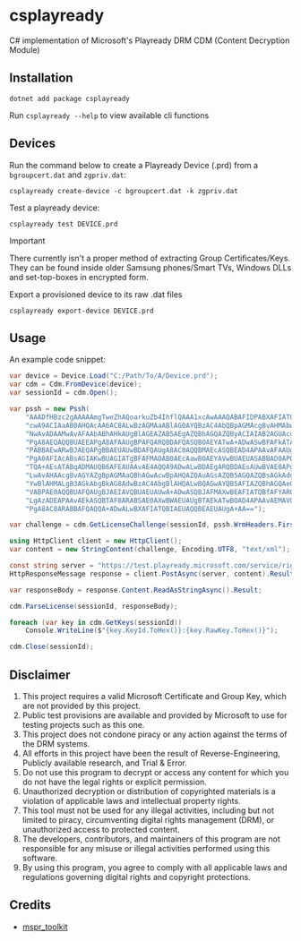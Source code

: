 # csplayready
C# implementation of Microsoft's Playready DRM CDM (Content Decryption Module)


## Installation
```shell
dotnet add package csplayready
```

Run `csplayready --help` to view available cli functions


## Devices
Run the command below to create a Playready Device (.prd) from a `bgroupcert.dat` and `zgpriv.dat`:
```shell
csplayready create-device -c bgroupcert.dat -k zgpriv.dat
```

Test a playready device:
```shell
csplayready test DEVICE.prd
```

> [!IMPORTANT]  
> There currently isn't a proper method of extracting Group Certificates/Keys. They can be found inside older Samsung phones/Smart TVs, Windows DLLs and set-top-boxes in encrypted form.

Export a provisioned device to its raw .dat files
```shell
csplayready export-device DEVICE.prd
```

## Usage
An example code snippet:

```csharp
var device = Device.Load("C:/Path/To/A/Device.prd");
var cdm = Cdm.FromDevice(device);
var sessionId = cdm.Open();

var pssh = new Pssh(
    "AAADfHBzc2gAAAAAmgTweZhAQoarkuZb4IhflQAAA1xcAwAAAQABAFIDPABXAFIATQBIAEUAQQBEAEUAUgAgAHgAbQBsAG4A" +
    "cwA9ACIAaAB0AHQAcAA6AC8ALwBzAGMAaABlAG0AYQBzAC4AbQBpAGMAcgBvAHMAbwBmAHQALgBjAG8AbQAvAEQAUgBNAC8AMgAwADAA" +
    "NwAvADAAMwAvAFAAbABhAHkAUgBlAGEAZAB5AEgAZQBhAGQAZQByACIAIAB2AGUAcgBzAGkAbwBuAD0AIgA0AC4AMAAuADAALgAwACIA" +
    "PgA8AEQAQQBUAEEAPgA8AFAAUgBPAFQARQBDAFQASQBOAEYATwA+ADwASwBFAFkATABFAE4APgAxADYAPAAvAEsARQBZAEwARQBOAD4A" +
    "PABBAEwARwBJAEQAPgBBAEUAUwBDAFQAUgA8AC8AQQBMAEcASQBEAD4APAAvAFAAUgBPAFQARQBDAFQASQBOAEYATwA+ADwASwBJAEQA" +
    "PgA0AFIAcABsAGIAKwBUAGIATgBFAFMAOAB0AEcAawBOAEYAVwBUAEUASABBAD0APQA8AC8ASwBJAEQAPgA8AEMASABFAEMASwBTAFUA" +
    "TQA+AEsATABqADMAUQB6AFEAUAAvAE4AQQA9ADwALwBDAEgARQBDAEsAUwBVAE0APgA8AEwAQQBfAFUAUgBMAD4AaAB0AHQAcABzADoA" +
    "LwAvAHAAcgBvAGYAZgBpAGMAaQBhAGwAcwBpAHQAZQAuAGsAZQB5AGQAZQBsAGkAdgBlAHIAeQAuAG0AZQBkAGkAYQBzAGUAcgB2AGkA" +
    "YwBlAHMALgB3AGkAbgBkAG8AdwBzAC4AbgBlAHQALwBQAGwAYQB5AFIAZQBhAGQAeQAvADwALwBMAEEAXwBVAFIATAA+ADwAQwBVAFMA" +
    "VABPAE0AQQBUAFQAUgBJAEIAVQBUAEUAUwA+ADwASQBJAFMAXwBEAFIATQBfAFYARQBSAFMASQBPAE4APgA4AC4AMQAuADIAMwAwADQA" +
    "LgAzADEAPAAvAEkASQBTAF8ARABSAE0AXwBWAEUAUgBTAEkATwBOAD4APAAvAEMAVQBTAFQATwBNAEEAVABUAFIASQBCAFUAVABFAFMA" +
    "PgA8AC8ARABBAFQAQQA+ADwALwBXAFIATQBIAEUAQQBEAEUAUgA+AA==");

var challenge = cdm.GetLicenseChallenge(sessionId, pssh.WrmHeaders.First());

using HttpClient client = new HttpClient();
var content = new StringContent(challenge, Encoding.UTF8, "text/xml");

const string server = "https://test.playready.microsoft.com/service/rightsmanager.asmx?cfg=(persist:false,sl:2000)";
HttpResponseMessage response = client.PostAsync(server, content).Result;

var responseBody = response.Content.ReadAsStringAsync().Result;

cdm.ParseLicense(sessionId, responseBody);

foreach (var key in cdm.GetKeys(sessionId))
    Console.WriteLine($"{key.KeyId.ToHex()}:{key.RawKey.ToHex()}");

cdm.Close(sessionId);
```

## Disclaimer

1. This project requires a valid Microsoft Certificate and Group Key, which are not provided by this project.
2. Public test provisions are available and provided by Microsoft to use for testing projects such as this one.
3. This project does not condone piracy or any action against the terms of the DRM systems.
4. All efforts in this project have been the result of Reverse-Engineering, Publicly available research, and Trial & Error.
5. Do not use this program to decrypt or access any content for which you do not have the legal rights or explicit permission.
6. Unauthorized decryption or distribution of copyrighted materials is a violation of applicable laws and intellectual property rights.
7. This tool must not be used for any illegal activities, including but not limited to piracy, circumventing digital rights management (DRM), or unauthorized access to protected content.
8. The developers, contributors, and maintainers of this program are not responsible for any misuse or illegal activities performed using this software.
9. By using this program, you agree to comply with all applicable laws and regulations governing digital rights and copyright protections.

## Credits
+ [mspr_toolkit](https://security-explorations.com/materials/mspr_toolkit.zip)
